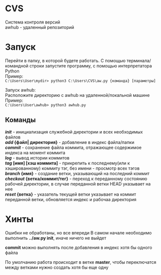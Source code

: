 # CVS

Система контроля версий  
awhub - удаленный репозиторий

# Запуск
Перейти в папку, в которой будете работать.
С помощью терминала/ командной строки запустите программу, с помощью интерпретатора  Python  
Пример:  
```C:\Users\User\mydir> python3 C:\Users\CVS\aw.py {команда} [параметры]```

Запуск awhub:  
Расположите директорию с awhub на удаленной/локальной машине  
Пример:  
```C:\Users\User\awhub> python3 awhub.py```

## Команды
__*init*__ - инициализация служебной директории и всех необходимых файлов  
__*add* {файл| директория}__ - добавление в индекс файла/папки  
__*commit*__ - сохранение файла коммита, отражающее содержимое индекса на момент коммита  
__*log*__ - вывод истории коммитов  
__*tag* [имя] [хэш коммита]__ - прикрепить к последнему(или к хэшированному) коммиту тэг, без имени - просмотр всех тэгов  
__*branch* {имя}__ - создание ветки, указывающий на последний коммит  
__*checkout* {ветка/коммит/тег}__ - переход к переданному состоянию рабочей директории, в случае переданной ветки HEAD указывает на нее  
__*reset* {ветка}__ - указатель текущей ветки указывает на коммит переданной ветки, обновляется индекс и рабочаа директория

# Хинты
Ошибки не обработаны, но все впереди
В самом начале необходимо выполнить __../aw.py init__, иначе ничего не выйдет

__commit__ можно выполнять после добавления в индекс хотя бы одного файла

По умолчанию работа происходит в ветке __master__, чтобы переключатся между ветками нужно создать хотя бы еще одну
